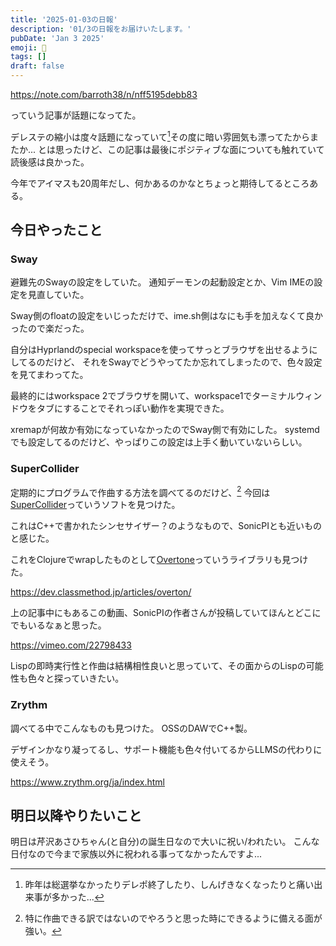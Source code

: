 ```yaml
---
title: '2025-01-03の日報'
description: '01/3の日報をお届けいたします。'
pubDate: 'Jan 3 2025'
emoji: 🦊
tags: []
draft: false
---
```


https://note.com/barroth38/n/nff5195debb83

っていう記事が話題になってた。

デレステの縮小は度々話題になっていて[^1]その度に暗い雰囲気も漂ってたからまたか...
とは思ったけど、この記事は最後にポジティブな面についても触れていて読後感は良かった。

今年でアイマスも20周年だし、何かあるのかなとちょっと期待してるところある。

## 今日やったこと

### Sway

避難先のSwayの設定をしていた。 通知デーモンの起動設定とか、Vim
IMEの設定を見直していた。

Sway側のfloatの設定をいじっただけで、ime.sh側はなにも手を加えなくて良かったので楽だった。

自分はHyprlandのspecial
workspaceを使ってサっとブラウザを出せるようにしてるのだけど、
それをSwayでどうやってたか忘れてしまったので、色々設定を見てまわってた。

最終的にはworkspace
2でブラウザを開いて、workspace1でターミナルウィンドウをタブにすることでそれっぽい動作を実現できた。

xremapが何故か有効になっていなかったのでSway側で有効にした。
systemdでも設定してるのだけど、やっぱりこの設定は上手く動いていないらしい。

### SuperCollider

定期的にプログラムで作曲する方法を調べてるのだけど、[^2]
今回は[SuperCollider](https://supercollider.github.io/)っていうソフトを見つけた。

これはC++で書かれたシンセサイザー？のようなもので、SonicPIとも近いものと感じた。

これをClojureでwrapしたものとして[Overtone](https://overtone.github.io/)っていうライブラリも見つけた。

https://dev.classmethod.jp/articles/overton/

上の記事中にもあるこの動画、SonicPIの作者さんが投稿していてほんとどこにでもいるなぁと思った。

https://vimeo.com/22798433

Lispの即時実行性と作曲は結構相性良いと思っていて、その面からのLispの可能性も色々と探っていきたい。

### Zrythm

調べてる中でこんなものも見つけた。 OSSのDAWでC++製。

デザインかなり凝ってるし、サポート機能も色々付いてるからLLMSの代わりに使えそう。

https://www.zrythm.org/ja/index.html

## 明日以降やりたいこと

明日は芹沢あさひちゃん(と自分)の誕生日なので大いに祝い/われたい。
こんな日付なので今まで家族以外に祝われる事ってなかったんですよ...

[^1]: 昨年は総選挙なかったりデレポ終了したり、しんげきなくなったりと痛い出来事が多かった...

[^2]: 特に作曲できる訳ではないのでやろうと思った時にできるように備える面が強い。
